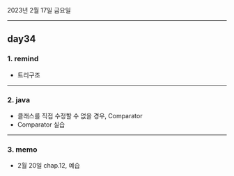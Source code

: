 2023년 2월 17일 금요일

---

## day34

### 1. remind

- 트리구조

---

### 2. java

- 클래스를 직접 수정할 수 없을 경우, Comparator
- Comparator 실습

---

### 3. memo

- 2월 20일 chap.12, 예습
